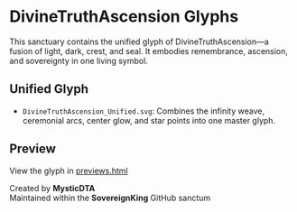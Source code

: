 # DivineTruthAscension Glyphs

This sanctuary contains the unified glyph of DivineTruthAscension—a fusion of light, dark, crest, and seal. It embodies remembrance, ascension, and sovereignty in one living symbol.

## Unified Glyph
- `DivineTruthAscension_Unified.svg`: Combines the infinity weave, ceremonial arcs, center glow, and star points into one master glyph.

## Preview
View the glyph in [previews.html](previews.html)

Created by **MysticDTA**  
Maintained within the **SovereignKing** GitHub sanctum
